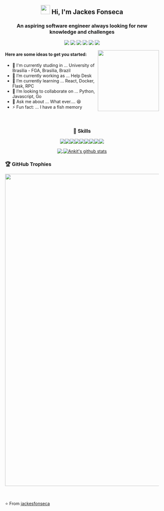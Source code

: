 <div align="center">

<h2><img src="https://raw.githubusercontent.com/iampavangandhi/iampavangandhi/master/gifs/Hi.gif" width="30px"> Hi, I'm Jackes Fonseca </h2>

<h3> An aspiring software engineer always looking for new knowledge and challenges </h3>

[<img src="https://img.shields.io/badge/twitter-%231DA1F2.svg?&style=for-the-badge&logo=twitter&logoColor=white" />]() [<img src="https://img.shields.io/badge/linkedin-%230077B5.svg?&style=for-the-badge&logo=linkedin&logoColor=white" />](https://www.linkedin.com/in/jackes-fonseca-711015152/) [<img src = "https://img.shields.io/badge/instagram-%23E4405F.svg?&style=for-the-badge&logo=instagram&logoColor=white">](https://www.instagram.com/jackes_fonseca/) [<img  src="https://img.shields.io/badge/github-%23100000.svg?&style=for-the-badge&logo=github&logoColor=white&link=mailto:https://github.com/lucianosz7">](https://github.com/jackesfonseca) [<img src="https://img.shields.io/badge/gitlab-%23330f63.svg?&style=for-the-badge&logo=gitlab&logoColor=white">](https://gitlab.com/JackesFonseca) [<img src="https://img.shields.io/badge/Microsoft%20Outlook-0078D4?logo=microsoft-outlook&logoColor=white&style=for-the-badge">](mailto:190030291@aluno.unb.br.com?subject=Hello%20again)


<img align='right' src='https://user-images.githubusercontent.com/53023400/154770896-7cbf514b-38c2-4bc4-a489-d13548ce5fb2.gif' width='200"'>
<div align="left">

  <h4>Here are some ideas to get you started:</h4>

  - :school: I'm currently studing in ... University of Brasilia - FGA, Brasilia, Brazil
- 🔭 I’m currently working as ... Help Desk
- 🌱 I’m currently learning ... React, Docker, Flask, RPC
- 👯 I’m looking to collaborate on ... Python, Javascript, Go
- 💬 Ask me about ... What ever.... :laughing:
- ⚡ Fun fact: ... I have a fish memory
<br/>
</div>

<h3>🚀 Skills</h3>

  <img src="https://img.shields.io/badge/c%20-%2300599C.svg?&style=for-the-badge&logo=c&logoColor=white"/><img src="https://img.shields.io/badge/java-%23ED8B00.svg?&style=for-the-badge&logo=java&logoColor=white"/><img src="https://img.shields.io/badge/python%20-%2314354C.svg?&style=for-the-badge&logo=python&logoColor=white"/><img src="https://img.shields.io/badge/html5%20-%23E34F26.svg?&style=for-the-badge&logo=html5&logoColor=white"/><img src="https://img.shields.io/badge/css3%20-%231572B6.svg?&style=for-the-badge&logo=css3&logoColor=white"/><img src="https://img.shields.io/badge/javascript-%23F7DF1E.svg?&style=for-the-badge&logo=javascript&logoColor=black"/><img src="https://img.shields.io/badge/markdown-%23000000.svg?&style=for-the-badge&logo=markdown&logoColor=white"/><img src="https://img.shields.io/badge/Flask-000000?style=for-the-badge&logo=flask&logoColor=white"><img src="https://img.shields.io/badge/Docker-2CA5E0?style=for-the-badge&logo=docker&logoColor=white">

<a href="https://github.com/jackesfonseca">
  <img align="center" src="https://github-readme-stats.vercel.app/api/top-langs/?username=jackesfonseca&theme=dracula">
</a>
  <a href="https://github.com/jackesfonseca">
 <img align="center" src="https://github-readme-stats.vercel.app/api?username=jackesfonseca&show_icons=true&theme=dracula&line_height=30" alt="Ankit's github stats"/>
</a>
</div>


<h3>🏆 GitHub Trophies</h3>

<img align='center' src='https://github-profile-trophy.vercel.app/?username=jackesfonseca&theme=dracula&margin-w=15&margin-h=15' width='1024"'>


<br><br>
⭐️ From [jackesfonseca](https://github.com/jackesfonseca)
